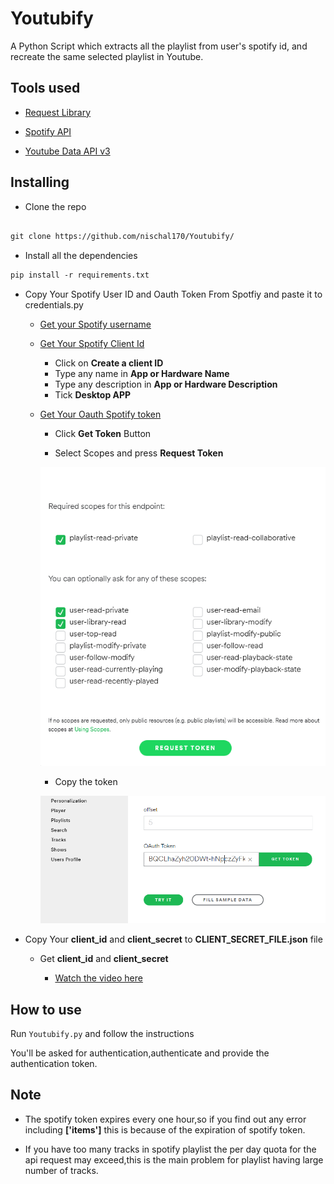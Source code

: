 # Youtubify
A Python Script which extracts all the playlist from user's spotify id, and recreate the same selected playlist in Youtube.


## Tools used

- [Request Library](https://realpython.com/python-requests/)

- [Spotify API](https://developer.spotify.com/)

- [Youtube Data API v3](https://developers.google.com/youtube/v3)

## Installing

  - Clone the repo
  
  ``` html
  
  git clone https://github.com/nischal170/Youtubify/
  
  ```
  - Install all the dependencies
  ``` html
pip install -r requirements.txt
```
- Copy Your Spotify User ID and Oauth Token From Spotfiy and paste it to  credentials.py 

    - [Get your Spotify username](https://www.spotify.com/us/account/overview/)
    
    - [Get Your Spotify Client Id](https://developer.spotify.com/dashboard/applications)
    
      - Click on **Create a client ID**
      - Type any name in **App or Hardware Name**
      - Type any description in **App or Hardware Description**
      - Tick **Desktop APP**
    
    - [Get Your Oauth Spotify token](https://developer.spotify.com/console/get-playlists/)
      
      - Click **Get Token** Button
      
      - Select Scopes and press **Request Token**
      
      ![alt text](images/selectscope.png)
      
      - Copy the token 
      
      ![alt text](images/oauthtoken2.png)
      
- Copy Your **client_id** and **client_secret** to **CLIENT_SECRET_FILE.json** file

  - Get **client_id** and **client_secret** 

     - [Watch the video here](https://youtu.be/QoFyqD2LXk0)
     
     
## How to use
  Run ```Youtubify.py``` and follow the instructions 
  
  You'll be asked for authentication,authenticate and provide the authentication token.
  
  
  
  ## Note
   - The spotify token expires every one hour,so if you find out any error including **['items']** this is because of the expiration of spotify token.
   
   - If you have too many tracks in spotify playlist the per day quota for the api request may exceed,this is the main problem for playlist having large number of tracks.
  
  
     
     
     
     
     

     
  
  
      
      
    
    
